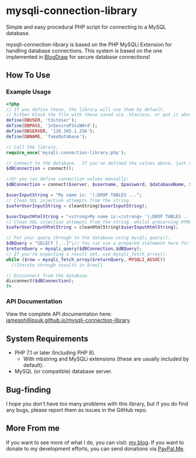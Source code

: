 # mysqli-connection-library

Simple and easy procedural PHP script for connecting to a MySQL database.

mysqli-connection-library is based on the PHP MySQLi Extension for handling database connections.  This system is based on the one implemented in [BlogDraw](https://blogdraw.com/ "BlogDraw") for secure database connections!

## How To Use

### Example Usage

```PHP
<?php
// If you define these, the library will use them by default.  
// Either block the file with these saved via .htaccess, or put it above your web root to ensure database security.
define(DBUSER, 't3stUser');
define(DBPASS, '1nSecureP3ssW0rd');
define(DBSERVER, '128.365.1.256');
define(DBNAME, 'fakeDatabase');

// Call the library.
require_once('mysqli-connection-library.php');

// Connect to the database.  If you've defined the values above, just call this:
$dBConnection = connect();

//Or you can define connection values manually:
$dBConnection = connect($server, $username, $password, $databaseName, $port, $socket);

$userInputString = "My name is: ');DROP TABLES ...";
// Clean SQL injection attempts from the string.
$saferUserInputString = cleanString($userInputString);

$userInputHtmlString = "<strong>My name is:</strong> ');DROP TABLES ...";
// Clean SQL injection attempts from the string, whilst preserving HTML tags.
$saferUserInputHtmlString = cleanHtmlString($userInputHtmlString);

// Put your query through to the database using mysqli_query().
$dBQuery = "SELECT [...]";// You can use a prepared statement here for better security.
$returnQuery = mysqli_query($dBConnection,$dBQuery);
// If you're expecting a result set, use mysqli_fetch_array().
while ($row = mysqli_fetch_array($returnQuery, MYSQLI_ASSOC))
  //Iterate through results in $row[].

// Disconnect from the database.
disconnect($dBConnection);
?>
```

### API Documentation

View the complete API documentation here: [jamesphillipsuk.github.io/mysqli-connection-library](https://jamesphillipsuk.github.io/mysqli-connection-library/).

## System Requirements

- PHP 7.1 or later (Including PHP 8).
  - With mbstring and MySQLi extensions (these are usually included by default).
- MySQL (or compatible) database server.

## Bug-finding

I hope you don't have too many problems with this library, but if you do find any bugs, please report them as issues in the GitHub repo.

## More From me

If you want to see more of what I do, you can visit: [my blog](https://jamesphillipsuk.com "jamesphillipsuk.com").
If you want to donate to my development efforts, you can send donations via [PayPal.Me](https://paypal.me/JamesPhillipsUK "My PayPal.Me").
